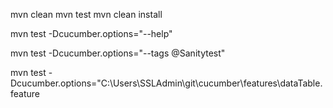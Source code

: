 mvn clean
mvn test
mvn clean install

mvn test -Dcucumber.options="--help"

mvn test -Dcucumber.options="--tags @Sanitytest"

mvn test -Dcucumber.options="C:\Users\SSLAdmin\git\cucumber\features\dataTable.feature